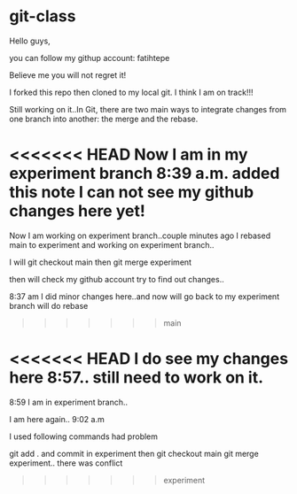 # git-class

Hello guys,

you can follow my githup account:  fatihtepe

Believe me you will not regret it!

I forked this repo then cloned to my local git. I think I am on track!!!

Still working on it..In Git, there are two main ways to integrate changes from one branch into another: the merge and the rebase.

<<<<<<< HEAD
Now I am in my experiment branch 8:39 a.m. added this note I can not see my github changes here yet!
=======
Now I am working on experiment branch..couple minutes ago I rebased main to experiment and working on experiment branch..

I will git checkout main then git merge experiment

then will check my github account try to find out changes..

8:37 am I did minor changes here..and now will go back to my experiment branch will do rebase
>>>>>>> main

<<<<<<< HEAD
I do see my changes here 8:57.. still need to work on it.
=======
8:59 I am in experiment branch..

I am here again.. 9:02 a.m

I used following commands had problem

git add . and commit in experiment then 
git checkout main
git merge experiment.. there was conflict 

>>>>>>> experiment
